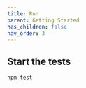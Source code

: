 ```yaml
---
title: Run
parent: Getting Started
has_children: false
nav_order: 3
---
```


## Start the tests

````bash
npm test
````